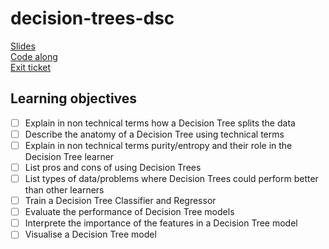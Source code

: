 # decision-trees-dsc


[Slides](https://docs.google.com/presentation/d/1HMdbKQTTimNzt_2y8AFwWLv9aq0ojoPzoRPDMCN3QPc/edit?usp=sharing) <br>
[Code along](https://github.com/learn-co-students/decision-trees-dsc/blob/master/decision%20trees.ipynb) <br>
[Exit ticket](https://forms.gle/sY5RYD1jHytX6FkGA)


## Learning objectives

* [ ] Explain in non technical terms how a Decision Tree splits the data
* [ ] Describe the anatomy of a Decision Tree using technical terms
* [ ] Explain in non technical terms purity/entropy and their role in the Decision Tree learner
* [ ] List pros and cons of using Decision Trees
* [ ] List types of data/problems where Decision Trees could perform better than other learners
* [ ] Train a Decision Tree Classifier and Regressor
* [ ] Evaluate the performance of Decision Tree models
* [ ] Interprete the importance of the features in a Decision Tree model
* [ ] Visualise a Decision Tree model
